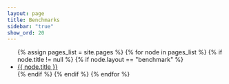 ```yaml
---
layout: page
title: Benchmarks
sidebar: "true"
show_ord: 20
---
```


<ul>
	{% assign pages_list = site.pages %}
    	{% for node in pages_list %}
      	{% if node.title != null %}
        	{% if node.layout == "benchmark" %}
          		<li><a target="_blank" href="{{ site.url }}{{ site.baseurl }}{{ node.url }}">{{ node.title }}</a></li>
        	{% endif %}
      	{% endif %}
    {% endfor %}
</ul>
